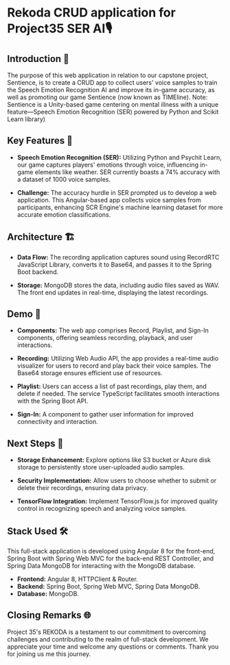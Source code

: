 # Rekoda CRUD application for Project35 SER AI🎙️

## Introduction 🚀

The purpose of this web application in relation to our capstone project, Sentience, is to create a CRUD app to collect users' voice samples to train the Speech Emotion Recognition AI and improve its in-game accuracy, as well as promoting our game Sentience (now known as TIMEline).
Note: Sentience is a Unity-based game centering on mental illness with a unique feature—Speech Emotion Recognition (SER) powered by Python and Scikit Learn library)

## Key Features 🌟

- **Speech Emotion Recognition (SER):** Utilizing Python and Psychit Learn, our game captures players' emotions through voice, influencing in-game elements like weather. SER currently boasts a 74% accuracy with a dataset of 1000 voice samples.

- **Challenge:** The accuracy hurdle in SER prompted us to develop a web application. This Angular-based app collects voice samples from participants, enhancing SCR Engine's machine learning dataset for more accurate emotion classifications.

## Architecture 🏗️

- **Data Flow:** The recording application captures sound using RecordRTC JavaScript Library, converts it to Base64, and passes it to the Spring Boot backend.

- **Storage:** MongoDB stores the data, including audio files saved as WAV. The front end updates in real-time, displaying the latest recordings.

## Demo 🎥

- **Components:** The web app comprises Record, Playlist, and Sign-In components, offering seamless recording, playback, and user interactions.

- **Recording:** Utilizing Web Audio API, the app provides a real-time audio visualizer for users to record and play back their voice samples. The Base64 storage ensures efficient use of resources.

- **Playlist:** Users can access a list of past recordings, play them, and delete if needed. The service TypeScript facilitates smooth interactions with the Spring Boot API.

- **Sign-In:** A component to gather user information for improved connectivity and interaction.

## Next Steps 🚀

- **Storage Enhancement:** Explore options like S3 bucket or Azure disk storage to persistently store user-uploaded audio samples.

- **Security Implementation:** Allow users to choose whether to submit or delete their recordings, ensuring data privacy.

- **TensorFlow Integration:** Implement TensorFlow.js for improved quality control in recognizing speech and analyzing voice samples.

## Stack Used 🛠️

This full-stack application is developed using Angular 8 for the front-end, Spring Boot with Spring Web MVC for the back-end REST Controller, and Spring Data MongoDB for interacting with the MongoDB database.

- **Frontend:** Angular 8, HTTPClient & Router.
- **Backend:** Spring Boot, Spring Web MVC, Spring Data MongoDB.
- **Database:** MongoDB.

## Closing Remarks 🌐

Project 35's REKODA is a testament to our commitment to overcoming challenges and contributing to the realm of full-stack development. We appreciate your time and welcome any questions or comments. Thank you for joining us me this journey.
